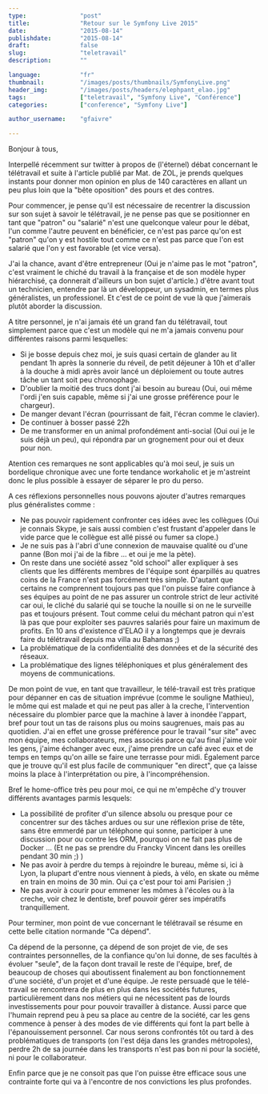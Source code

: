 ```yaml
---
type:               "post"
title:              "Retour sur le Symfony Live 2015"
date:               "2015-08-14"
publishdate:        "2015-08-14"
draft:              false
slug:               "teletravail"
description:        ""

language:           "fr"
thumbnail:          "/images/posts/thumbnails/SymfonyLive.png"
header_img:         "/images/posts/headers/elephpant_elao.jpg"
tags:               ["teletravail", "Symfony Live", "Conférence"]
categories:         ["conference", "Symfony Live"]

author_username:    "gfaivre"

---
```


Bonjour à tous,

Interpellé récemment sur twitter à propos de (l'éternel) débat concernant le télétravail et suite à l'article publié par Mat. de ZOL, je prends quelques instants pour donner mon opinion en plus de 140 caractères en allant un peu plus loin que la "bête oposition" des pours et des contres.

Pour commencer, je pense qu'il est nécessaire de recentrer la discussion sur son sujet à savoir le télétravail, je ne pense pas que se positionner en tant que "patron" ou "salarié" n'est une quelconque valeur pour le débat, l'un comme l'autre peuvent en bénéficier, ce n'est pas parce qu'on est "patron" qu'on y est hostile tout comme ce n'est pas parce que l'on est salarié que l'on y est favorable (et vice versa).

J'ai la chance, avant d'être entrepreneur (Oui je n'aime pas le mot "patron", c'est vraiment le chiché du travail à la française et de son modèle hyper hiérarchisé, ça donnerait d'ailleurs un bon sujet d'article.) d'être avant tout un technicien, entendre par là un développeur, un sysadmin, en termes plus généralistes, un professionel.
Et c'est de ce point de vue là que j'aimerais plutôt aborder la discussion. 

A titre personnel, je n'ai jamais été un grand fan du télétravail, tout simplement parce que c'est un modèle qui ne m'a jamais convenu pour différentes raisons parmi lesquelles:

- Si je bosse depuis chez moi, je suis quasi certain de glander au lit pendant 1h après la sonnerie du réveil, de petit déjeuner à 10h et d'aller à la douche à midi après avoir lancé un déploiement ou toute autres tâche un tant soit peu chronophage.
- D'oublier la moitié des trucs dont j'ai besoin au bureau (Oui, oui même l'ordi j'en suis capable, même si j'ai une grosse préférence pour le chargeur).
- De manger devant l'écran (pourrissant de fait, l'écran comme le clavier).
- De continuer à bosser passé 22h
- De me transformer en un animal profondément anti-social (Oui oui je le suis déjà un peu), qui répondra par un grognement pour oui et deux pour non.

Atention ces remarques ne sont applicables qu'à moi seul, je suis un bordelique chronique avec une forte tendance workaholic et je m'astreint donc le plus possible à essayer de séparer le pro du perso.

A ces réflexions personnelles nous pouvons ajouter d'autres remarques plus généralistes comme :

- Ne pas pouvoir rapidement confronter ces idées avec les collègues (Oui je connais Skype, je sais aussi combien c'est frustant d'appeler dans le vide parce que le collègue est allé pissé ou fumer sa clope.)
- Je ne suis pas à l'abri d'une connexion de mauvaise qualité ou d'une panne (Bon moi j'ai de la fibre ... et oui je me la pète).
- On reste dans une société assez "old school" aller expliquer à ses clients que les différents membres de l'équipe sont éparpillés au quatres coins de la France n'est pas forcément très simple. D'autant que certains ne comprennent toujours pas que l'on puisse faire confiance à ses équipes au point de ne pas assurer un controle strict de leur activité car oui, le cliché du salarié qui se touche la nouille si on ne le surveille pas et toujours présent. Tout comme celui du méchant patron qui n'est là pas que pour exploiter ses pauvres salariés pour faire un maximum de profits. 
En 10 ans d'existence d'ELAO il y a longtemps que je devrais faire du télétravail depuis ma villa au Bahamas ;)
- La problématique de la confidentialité des données et de la sécurité des réseaux.
- La problématique des lignes téléphoniques et plus généralement des moyens de communications.

De mon point de vue, en tant que travailleur, le télé-travail est très pratique pour dépanner en cas de situation imprévue (comme le souligne Mathieu), le môme qui est malade et qui ne peut pas aller à la creche, l'intervention nécessaire du plombier parce que la machine à laver à inondée l'appart, bref pour tout un tas de raisons plus ou moins saugrenues, mais pas au quotidien.
J'ai en effet une grosse préférence pour le travail "sur site" avec mon équipe, mes collaborateurs, mes associés parce qu'au final j'aime voir les gens, j'aime échanger avec eux, j'aime prendre un café avec eux et de temps en temps qu'on aille se faire une terrasse pour midi.
Également parce que je trouve qu'il est plus facile de communiquer "en direct", que ça laisse moins la place à l'interprétation ou pire, à l'incompréhension.

Bref le home-office très peu pour moi, ce qui ne m'empêche d'y trouver différents avantages parmis lesquels:

- La possibilité de profiter d'un silence absolu ou presque pour ce concentrer sur des tâches ardues ou sur une réflexion prise de tête, sans être emmerdé par un téléphone qui sonne, participer à une discussion pour ou contre les ORM, pourquoi on ne fait pas plus de Docker ... 
(Et ne pas se prendre du Francky Vincent dans les oreilles pendant 30 min ;) )
- Ne pas avoir à perdre du temps à rejoindre le bureau, même si, ici à Lyon, la plupart d'entre nous viennent à pieds, à vélo, en skate ou même en train en moins de 30 min. Oui ça c'est pour toi ami Parisien ;)
- Ne pas avoir à courir pour emmener les mômes à l'écoles ou à la creche, voir chez le dentiste, bref pouvoir gérer ses impératifs tranquillement.


Pour terminer, mon point de vue concernant le télétravail se résume en cette belle citation normande "Ca dépend".

Ca dépend de la personne, ça dépend de son projet de vie, de ses contraintes personnelles, de la confiance qu'on lui donne, de ses facultés à évoluer "seule", de la façon dont travail le reste de l'équipe, bref, de beaucoup de choses qui aboutissent finalement au bon fonctionnement d'une société, d'un projet et d'une équipe.
Je reste persuadé que le télé-travail se rencontrera de plus en plus dans les sociétés futures, particulièrement dans nos métiers qui ne nécessitent pas de lourds investissements pour pour pouvoir travailler à distance.
Aussi parce que l'humain reprend peu à peu sa place au centre de la société, car les gens commence à penser à des modes de vie différents qui font la part belle à l'épanouissement personnel. Car nous serons confrontés tôt ou tard à des problématiques de transports (on l'est déja dans les grandes métropoles), perdre 2h de sa journée dans les transports n'est pas bon ni pour la société, ni pour le collaborateur.

Enfin parce que je ne consoit pas que l'on puisse être efficace sous une contrainte forte qui va à l'encontre de nos convictions les plus profondes.

